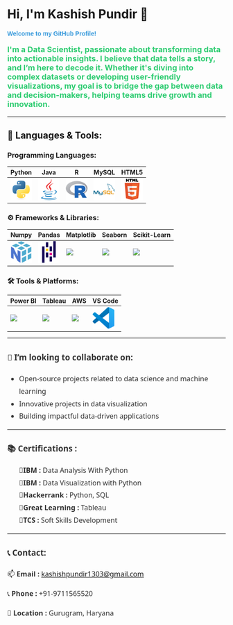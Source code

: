 # Hi, I'm **Kashish Pundir** 👋<br>
  
  <h4 style="color: #3498db; font-family: Arial, sans-serif;">Welcome to my GitHub Profile!</h4>
<div>
  <p style="font-size: 18px; font-weight: bold; color: #2ecc71;">
    I'm a Data Scientist, passionate about transforming data into actionable insights. I believe that data tells a story, and I’m here to decode it. Whether it's diving into complex datasets or developing user-friendly visualizations, my goal is to bridge the gap between data and decision-makers, helping teams drive growth and innovation.
  </p>
</div>


---

## 🚀 Languages & Tools:

### Programming Languages:
| Python | Java | R | MySQL | HTML5 |
|--------|------|-----|------------|---|
| <img src="https://raw.githubusercontent.com/devicons/devicon/master/icons/python/python-original.svg" width="50"/> | <img src="https://raw.githubusercontent.com/devicons/devicon/master/icons/java/java-original.svg" width="50"/> | <img src="https://raw.githubusercontent.com/devicons/devicon/master/icons/r/r-original.svg" width="50"/> |<img src="https://raw.githubusercontent.com/devicons/devicon/master/icons/mysql/mysql-original-wordmark.svg" width="50"/> |                                                        <img src="https://raw.githubusercontent.com/devicons/devicon/master/icons/html5/html5-original-wordmark.svg" width="50"/> |

### ⚙️ Frameworks & Libraries:

| Numpy | Pandas | Matplotlib | Seaborn | Scikit-Learn |
|-------|--------|------------|---------|--------------|
| <img src="https://raw.githubusercontent.com/devicons/devicon/master/icons/numpy/numpy-original.svg" width="50"/> | <img src="https://raw.githubusercontent.com/devicons/devicon/master/icons/pandas/pandas-original.svg" width="50"/> | <img src="https://upload.wikimedia.org/wikipedia/commons/0/01/Created_with_Matplotlib-logo.svg" width="50"/> | <img src="https://seaborn.pydata.org/_images/logo-mark-lightbg.svg" width="50"/> | <img src="https://upload.wikimedia.org/wikipedia/commons/0/05/Scikit_learn_logo_small.svg" width="50"/> |

### 🛠️ Tools & Platforms:

| Power BI | Tableau | AWS | VS Code |
|----------|---------|-----|---------|
| <img src="https://img.icons8.com/color/48/power-bi.png" width="50"/> | <img src="https://img.icons8.com/color/48/tableau-software.png" width="50"/> | <img src="https://img.icons8.com/color/48/amazon-web-services.png" width="50"/> | <img src="https://raw.githubusercontent.com/devicons/devicon/master/icons/vscode/vscode-original.svg" width="50"/> |


---
<div style="font-family: 'Segoe UI', Tahoma, Geneva, Verdana, sans-serif; font-size: 16px; line-height: 1.8; color: #333;">

<h3>👯 <strong>I’m looking to collaborate on:</strong></h3>
<ul>
  <li>Open-source projects related to data science and machine learning</li>
  <li>Innovative projects in data visualization</li>
  <li>Building impactful data-driven applications</li>
</ul>

<hr>

<h3>📚 <strong>Certifications :</strong></h3>
<ul>
  🔹<strong>IBM :</strong> Data Analysis With Python</li> <br>
  🔹<strong>IBM :</strong> Data Visualization with Python</li>  <br>
  🔹<strong>Hackerrank :</strong> Python, SQL</li>  <br>
  🔹<strong>Great Learning :</strong> Tableau</li>  <br>
  🔹<strong>TCS :</strong> Soft Skills Development</li><br>
</ul>

<hr>

<h3>📞 <strong>Contact:</strong></h3>
<p>📫 <strong>Email :</strong> <a href="mailto:kashishpundir1303@gmail.com">kashishpundir1303@gmail.com</a></p>
<p>📞 <strong>Phone :</strong> +91-9711565520</p>
<p>📍 <strong>Location :</strong> Gurugram, Haryana</p>

</div>
